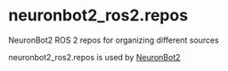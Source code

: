 # neuronbot2_ros2.repos
NeuronBot2 ROS 2 repos for organizing different sources

neuronbot2_ros2.repos is used by [NeuronBot2](https://github.com/Adlink-ROS/neuronbot2)
